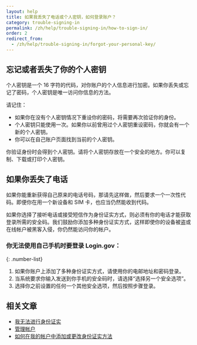 ```yaml
---
layout: help
title: 如果我丢失了电话或个人密钥，如何登录账户？
category: trouble-signing-in
permalink: /zh/help/trouble-signing-in/how-to-sign-in/
order: 2
redirect_from:
  - /zh/help/trouble-signing-in/forgot-your-personal-key/
---
```


## 忘记或者丢失了你的个人密钥

个人密钥是一个 16 字符的代码，对你账户的个人信息进行加密。如果你丢失或忘记了密码，个人密钥是唯一访问你信息的方法。

请记住：

- 如果你在没有个人密钥情况下重设你的密码，将需要再次验证你的身份。
- 个人密钥只能使用一次。如果你以前曾用过个人密钥重设密码，你就会有一个新的个人密钥。
- 你可以在自己账户页面找到当前的个人密钥。

你验证身份时会得到个人密钥。请将个人密钥存放在一个安全的地方。你可以复制、下载或打印个人密钥。

## 如果你丢失了电话

如果你能重新获得自己原来的电话号码，那请先这样做，然后要求一个一次性代码。即便你在用一个新设备和 SIM 卡，也应当仍然能收到代码。

如果你选择了接听电话或接受短信作为身份证实方式，则必须有你的电话才能获取登录所需的安全码。我们鼓励你添加多种身份证实方式，这样即使你的设备被盗或在线帐户被黑客入侵，你仍然能访问你的帐户。

### 你无法使用自己手机时要登录 Login.gov：

{: .number-list}

1. 如果你账户上添加了多种身份证实方式，请使用你的电邮地址和密码登录。
1. 当系统要求你输入发送到你手机的安全码时，请选择“选择另一个安全选项”。
1. 选择你之前设置的任何一个其他安全选项，然后按照步骤登录。

## 相关文章

* [我无法进行身份证实](/zh/help/trouble-signing-in/issues-with-authentication-methods/)
* [管理帐户](/zh/help/manage-your-account/overview/)
* [如何在我的帐户中添加或更改身份证实方法](#)
